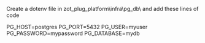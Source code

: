 Create a dotenv file in zot_plug_platform\infra\pg_db\ and add these lines of code

PG_HOST=postgres
PG_PORT=5432
PG_USER=myuser
PG_PASSWORD=mypassword
PG_DATABASE=mydb
